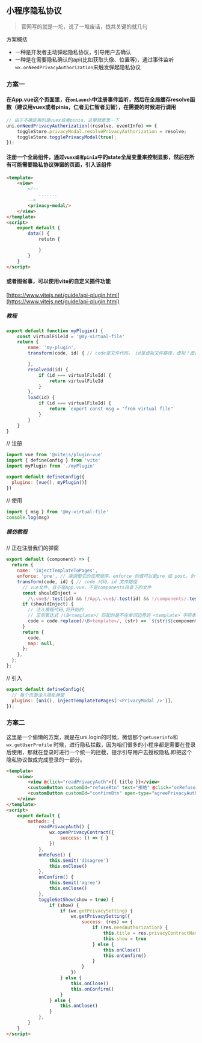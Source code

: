 ## 小程序隐私协议

> 官网写的就是一坨，说了一堆废话，拢共关键的就几句

方案概括
* 一种是开发者主动弹起隐私协议，引导用户去确认
* 一种是在需要隐私确认的api(比如获取头像、位置等)，通过事件监听`wx.onNeedPrivacyAuthorization`来触发弹起隐私协议

### 方案一

#### 在App.vue这个页面里，在`onLaunch`中注册事件监听，然后在全局缓存resolve函数（建议用vuex或者pinia，仁者见仁智者见智），在需要的时候进行调用

```javascript
// 由于不确定用的是vuex或者pinia，这里就意思一下
uni.onNeedPrivacyAuthorization((resolve, eventInfo) => {
    toggleStore.privacyModal.resolvePrivacyAuthorization = resolve;
    toggleStore.togglePrivacyModal(true);
});
```

#### 注册一个全局组件，通过`vuex或者pinia`中的**state**全局变量来控制显影，然后在所有可能需要隐私协议弹窗的页面，引入该组件

```html
<template>
    <view>
        <!-- 
            .......
        -->
        <privacy-modal/>
    </view>
</template>
<script>
    export default {
        data() {
            retutn {

            }
        }
    }
</script>
```
#### 或者图省事，可以使用vite的自定义插件功能
[https://www.vitejs.net/guide/api-plugin.html](https://www.vitejs.net/guide/api-plugin.html)

##### 教程
```javascript
export default function myPlugin() {
    const virtualFileId = '@my-virtual-file'
    return {
        name: 'my-plugin',
        transform(code, id) { // code是文件代码， id是虚拟文件路径，虚拟！虚拟！虚拟！虚拟！

        },
        resolveId(id) {
            if (id === virtualFileId) {
                return virtualFileId
            }
        },
        load(id) {
            if (id === virtualFileId) {
                return `export const msg = "from virtual file"`
            }
        }
    }
}
```

// 注册
```javascript
import vue from '@vitejs/plugin-vue'
import { defineConfig } from 'vite'
import myPlugin from './myPlugin'

export default defineConfig({
  plugins: [vue(), myPlugin()]
})
```

// 使用

```javascript
import { msg } from '@my-virtual-file'
console.log(msg)
```

##### 模仿教程

// 正在注册我们的弹窗
```javascript
export default (component) => {
  return {
    name: 'injectTemplateToPages',
    enforce: 'pre', // 来调整它的应用顺序。enforce 的值可以是pre 或 post。（https://www.vitejs.net/guide/api-plugin.html#plugin-ordering）
    transform(code, id) { // code 代码，id 文件路径
      // vue文件，且不是App.vue，不是components目录下的文件
      const shouldInject =
        /\.vue$/.test(id) && !/App\.vue$/.test(id) && !/components/.test(id);
      if (shouldInject) {
        // 注入模板代码,将开始的
        // 正则表达式 /\B<template>/ 匹配的是不在单词边界的 <template> 字符串。具体来说，\B 是一个零宽度断言，表示不在单词边界的位置，也就是说，匹配的是 <template> 这个字符串，但是它的前面或后面不能是单词字符，例如空格、标点符号等。
        code = code.replace(/\B<template>/, (str) => `${str}${component}`);
      }
      return {
        code,
        map: null,
      };
    },
  };
};
```

// 引入
```javascript
export default defineConfig({
  // 每个页面注入隐私弹窗
  plugins: [uni(), injectTemplateToPages('<PrivacyModal />')],
});
```

### 方案二

这里是一个偷懒的方案，就是在uni.login的时候，微信那个`getuserinfo`和`wx.getUserProfile` 时候，进行隐私拦截，因为咱们很多的小程序都是需要在登录后使用，那就在登录时进行一个统一的拦截，提示引导用户去授权隐私.即把这个隐私协议做成完成登录的一部分。

```html
<template>
    <view>
        <view @click="readPrivacyAuth">{{ title }}</view>
        <customButton customId="refuseBtn" text="拒绝" @click="onRefuse" />
        <customButton customId="confirmBtn" open-type="agreePrivacyAuthorization" @agreeprivacyauthorization="onConfirm" type="primary" text="同意" />
    </view>
</template>
<script>
    export default {
        methods: {
            readPrivacyAuth() {
                wx.openPrivacyContract({
                    success: () => { }
                })
            },
            onRefuse() {
                this.$emit('disagree')
                this.onClose()
            },
            onConfirm() {
                this.$emit('agree')
                this.onClose()
            },
            toggleSetShow(show = true) {
                if (show) {
                    if (wx.getPrivacySetting) {
                        wx.getPrivacySetting({
                            success: (res) => {
                                if (res.needAuthorization) {
                                    this.title = res.privacyContractName
                                    this.show = true
                                } else {
                                    this.onClose()
                                    this.onConfirm()
                                }
                            }
                        })
                    } else {
                        this.onClose()
                        this.onConfirm()
                    }
                } else {
                    this.onClose()
                }
            },
        }
    } 
</script>
```